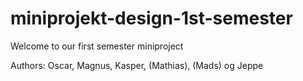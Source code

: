 # miniprojekt-design-1st-semester

Welcome to our first semester miniproject

Authors: Oscar, Magnus, Kasper, (Mathias), (Mads) og Jeppe
